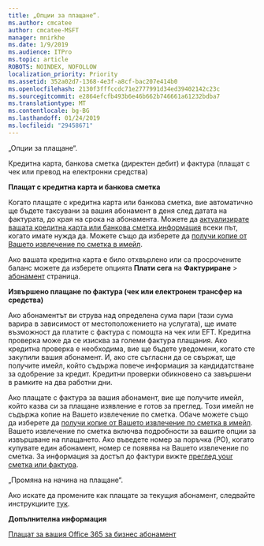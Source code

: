 ```yaml
---
title: „Опции за плащане“.
ms.author: cmcatee
author: cmcatee-MSFT
manager: mnirkhe
ms.date: 1/9/2019
ms.audience: ITPro
ms.topic: article
ROBOTS: NOINDEX, NOFOLLOW
localization_priority: Priority
ms.assetid: 352a02d7-1368-4e3f-a8cf-bac207e414b0
ms.openlocfilehash: 2130f3fffccdc71e2777991d34ed39402142c23c
ms.sourcegitcommit: e2864efcfb493b6e46b662b746661a61232bdba7
ms.translationtype: MT
ms.contentlocale: bg-BG
ms.lasthandoff: 01/24/2019
ms.locfileid: "29458671"
---
```

 „Опции за плащане“.
  
Кредитна карта, банкова сметка (директен дебит) и фактура (плащат с чек или превод на електронни средства)
  
 **Плащат с кредитна карта и банкова сметка**
  
Когато плащате с кредитна карта или банкова сметка, вие автоматично ще бъдете таксувани за вашия абонамент в деня след датата на фактурата, до края на срока на абонамента. Можете да [актуализирате вашата кредитна карта или банкова сметка информация](https://docs.microsoft.com/en-us/office365/admin/subscriptions-and-billing/add-update-or-remove-credit-card-or-bank-account?view=o365-worldwide) всеки път, когато имате нужда да. Можете също да изберете да [получи копие от Вашето извлечение по сметка в имейл](https://docs.microsoft.com/en-us/office365/admin/subscriptions-and-billing/pay-for-your-subscription?view=o365-worldwide#receive-a-copy-of-your-billing-statement-in-email).
  
Ако вашата кредитна карта е било отхвърлено или са просрочените баланс можете да изберете опцията **Плати сега** на **Фактуриране** \> [абонамент](https://portal.office.com/adminportal/home#/subscriptions) страница. 
  
 **Извършено плащане по фактура (чек или електронен трансфер на средства)**
  
Ако абонаментът ви струва над определена сума пари (тази сума варира в зависимост от местоположението на услугата), ще имате възможност да платите с фактура с помощта на чек или EFT. Кредитна проверка може да се изисква за големи фактура плащания. Ако кредитна проверка е необходима, вие ще бъдете уведомени, когато сте закупили вашия абонамент. И, ако сте съгласни да се свържат, ще получите имейл, който съдържа повече информация за кандидатстване за одобрение за кредит. Кредитни проверки обикновено са завършени в рамките на два работни дни.
  
Ако плащате с фактура за вашия абонамент, вие ще получите имейл, който казва си за плащане изявление е готов за преглед. Този имейл не съдържа копие на Вашето извлечение по сметка. Обаче можете също да изберете да [получи копие от Вашето извлечение по сметка в имейл](https://docs.microsoft.com/en-us/office365/admin/subscriptions-and-billing/pay-for-your-subscription?view=o365-worldwide#receive-a-copy-of-your-billing-statement-in-email). Вашето извлечение по сметка включва подробности за вашите опции за извършване на плащането. Ако въведете номер за поръчка (PO), когато купувате един абонамент, номер се появява на Вашето извлечение по сметка. За информация за достъп до фактури вижте [преглед your сметка или фактура](https://docs.microsoft.com/en-us/office365/admin/subscriptions-and-billing/view-your-bill-or-invoice?view=o365-worldwide).
  
 „Промяна на начина на плащане“.
  
Ако искате да промените как плащате за текущия абонамент, следвайте инструкциите [тук](https://docs.microsoft.com/en-us/office365/admin/subscriptions-and-billing/change-payment-method?view=o365-worldwide).
  
 **Допълнителна информация**
  
[Плащат за вашия Office 365 за бизнес абонамент](https://docs.microsoft.com/en-us/office365/admin/subscriptions-and-billing/pay-for-your-subscription?view=o365-worldwide)
  

